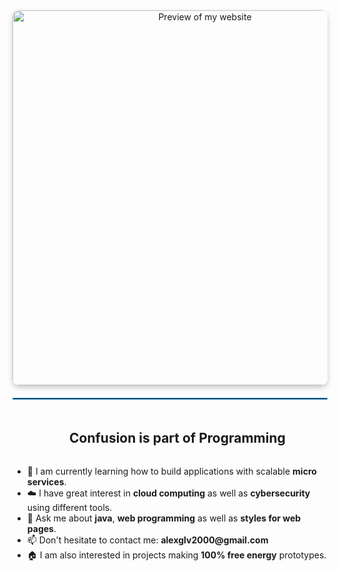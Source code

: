 <div align="center">
  <a href="https://thegreyhat.vercel.app" target="_blank">
    <img src="preview.png" alt="Preview of my website" width="600" style="border-radius: 10px; box-shadow: 0 4px 8px rgba(0,0,0,0.2);">
  </a>
</div>


<hr style="border: 1px solid #3498db; margin: 20px 0;">
<!--h2 without bottom border-->
<div id="user-content-toc">
  <ul align="center">
    <summary><h2 style="display: inline-block">Confusion is part of Programming</h2></summary>
  </ul>
</div>

<!--Intro start-->
<ul>
  <li>🌱 I am currently learning how to build applications with scalable <strong>micro services</strong>.</li>
  <li>☁️ I have great interest in <strong>cloud computing</strong> as well as <strong>cybersecurity</strong> using different tools.</li>
  <li>💬 Ask me about <strong>java</strong>, <strong>web programming</strong> as well as <strong>styles for web pages</strong>.</li>
  <li>📫 Don't hesitate to contact me: <strong>alexglv2000@gmail.com</strong></li>
  <li>🏠 I am also interested in projects making <strong>100% free energy</strong> prototypes.</li>
</ul>
<!--Intro end-->
